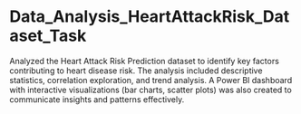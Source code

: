 # Data_Analysis_HeartAttackRisk_Dataset_Task
Analyzed the Heart Attack Risk Prediction dataset to identify key factors contributing to heart disease risk. The analysis included descriptive statistics, correlation exploration, and trend analysis. A Power BI dashboard with interactive visualizations (bar charts, scatter plots) was also created to communicate insights and patterns effectively.
